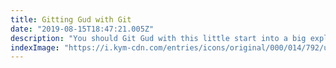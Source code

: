 ```yaml
---
title: Gitting Gud with Git
date: "2019-08-15T18:47:21.005Z"
description: "You should Git Gud with this little start into a big explanation"
indexImage: "https://i.kym-cdn.com/entries/icons/original/000/014/792/unknown.png"
---
```

